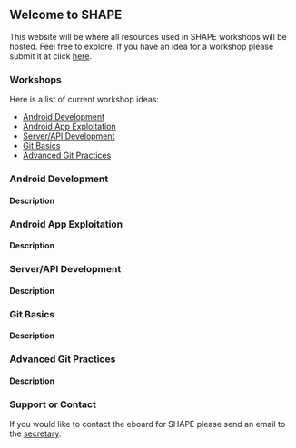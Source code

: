 ## Welcome to SHAPE

This website will be where all resources used in SHAPE workshops will be hosted. Feel free to explore.
If you have an idea for a workshop please submit it at click [here](https://goo.gl/forms/ml36tPrbH5ZOfXXI3).

### Workshops

Here is a list of current workshop ideas:
- [Android Development](#android-development)
- [Android App Exploitation](#android-app-exploitation)
- [Server/API Development](#server/api-development)
- [Git Basics](#git-basics)
- [Advanced Git Practices](#advanced-git-practices)


### Android Development
#### Description

### Android App Exploitation
#### Description

### Server/API Development
#### Description

### Git Basics
#### Description

### Advanced Git Practices
#### Description


### Support or Contact

If you would like to contact the eboard for SHAPE please send an email to the [secretary](mailto:clong4947@floridapoly.edu).
